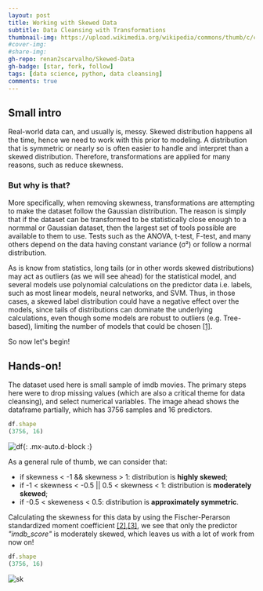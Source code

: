 ```yaml
---
layout: post
title: Working with Skewed Data
subtitle: Data Cleansing with Transformations
thumbnail-img: https://upload.wikimedia.org/wikipedia/commons/thumb/c/c3/Python-logo-notext.svg/1024px-Python-logo-notext.svg.png
#cover-img: 
#share-img: 
gh-repo: renan2scarvalho/Skewed-Data
gh-badge: [star, fork, follow]
tags: [data science, python, data cleansing]
comments: true
---
```


## Small intro

Real-world data can, and usually is, messy. Skewed distribution happens all the time, hence we need to work with this prior to modeling. A distribution
that is symmetric or nearly so is often easier to handle and interpret than a skewed distribution. Therefore, transformations are applied for many reasons, 
such as reduce skewness.

### But why is that?

More specifically, when removing skewness, transformations are attempting to make the dataset follow the Gaussian distribution.
The reason is simply that if the dataset can be transformed to be statistically close enough to a normmal or Gaussian dataset, then the largest set of
tools possible are available to them to use. Tests such as the ANOVA, t-test, F-test, and many others depend on the data having constant variance (σ²)
or follow a normal distribution.

As is know from statistics, long tails (or in other words skewed distributions) may act as outliers (as we will see ahead) for the statistical model, 
and several models use polynomial calculations on the predictor data i.e. labels, such as most linear models, neural networks, and SVM. 
Thus, in those cases, a skewed label distribution could have a negative effect over the models, since tails of distributions can dominate 
the underlying calculations, even though some models are robust to outliers (e.g. Tree-based), limiting the number of models that could be 
chosen [[1]](https://towardsdatascience.com/skewed-data-a-problem-to-your-statistical-model-9a6b5bb74e37).

So now let's begin!

## Hands-on!

The dataset used here is small sample of imdb movies. The primary steps here were to drop missing values (which are also a critical theme for data
cleansing), and select numerical variables. The image ahead shows the dataframe partially, which has 3756 samples and 16 predictors.

```javascript
df.shape
(3756, 16)
```

![df](https://user-images.githubusercontent.com/63553829/91345851-64d58380-e7b6-11ea-9670-ecb355ed8f80.png){: .mx-auto.d-block :}

As a general rule of thumb, we can consider that:
- if skewness < -1 && skewness > 1: distribution is **highly skewed**;
- if -1 < skewness < -0.5 || 0.5 < skewness < 1: distribution is **moderately skewed**;
- if -0.5 < skeweness < 0.5: distribution is **approximately symmetric**.

Calculating the skewness for this data by using the Fischer-Perarson standardized moment coefficient [[2]](https://pandas.pydata.org/pandas-docs/stable/reference/api/pandas.DataFrame.skew.html),[[3]](https://medium.com/@ODSC/transforming-skewed-data-for-machine-learning-90e6cc364b0), we see that only the predictor *"imdb_score"* is moderately skewed, which leaves us with a lot of work from now on!

```javascript
df.shape
(3756, 16)
```

![sk](https://user-images.githubusercontent.com/63553829/91346892-dfeb6980-e7b7-11ea-9775-0b9c8c52dfbe.png)
